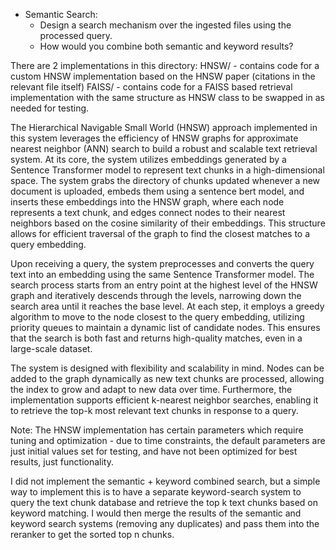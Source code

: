 - Semantic Search:
    - Design a search mechanism over the ingested files using the processed query.
    - How would you combine both semantic and keyword results?

There are 2 implementations in this directory:
HNSW/ - contains code for a custom HNSW implementation based on the HNSW paper (citations in the relevant file itself)
FAISS/ - contains code for a FAISS based retrieval implementation with the same structure as HNSW class to be swapped in as needed for testing.

The Hierarchical Navigable Small World (HNSW) approach implemented in this system leverages the efficiency of HNSW graphs for approximate nearest neighbor (ANN) search to build a robust and scalable text retrieval system. At its core, the system utilizes embeddings generated by a Sentence Transformer model to represent text chunks in a high-dimensional space. The system grabs the directory of chunks updated whenever a new document is uploaded, embeds them using a sentence bert model, and inserts these embeddings into the HNSW graph, where each node represents a text chunk, and edges connect nodes to their nearest neighbors based on the cosine similarity of their embeddings. This structure allows for efficient traversal of the graph to find the closest matches to a query embedding.

Upon receiving a query, the system preprocesses and converts the query text into an embedding using the same Sentence Transformer model. The search process starts from an entry point at the highest level of the HNSW graph and iteratively descends through the levels, narrowing down the search area until it reaches the base level. At each step, it employs a greedy algorithm to move to the node closest to the query embedding, utilizing priority queues to maintain a dynamic list of candidate nodes. This ensures that the search is both fast and returns high-quality matches, even in a large-scale dataset.

The system is designed with flexibility and scalability in mind. Nodes can be added to the graph dynamically as new text chunks are processed, allowing the index to grow and adapt to new data over time. Furthermore, the implementation supports efficient k-nearest neighbor searches, enabling it to retrieve the top-k most relevant text chunks in response to a query.

Note: The HNSW implementation has certain parameters which require tuning and optimization - due to time constraints, the default parameters are just initial values set for testing, and have not been optimized for best results, just functionality.

I did not implement the semantic + keyword combined search, but a simple way to implement this is to have a separate keyword-search system to query the text chunk database and retrieve the top k text chunks based on keyword matching. I would then merge the results of the semantic and keyword search systems (removing any duplicates) and pass them into the reranker to get the sorted top n chunks.